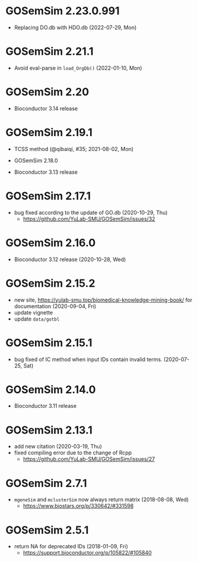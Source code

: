 # GOSemSim 2.23.0.991

+ Replacing DO.db with HDO.db (2022-07-29, Mon)

# GOSemSim 2.21.1

+ Avoid eval-parse in `load_OrgDb()` (2022-01-10, Mon)

# GOSemSim 2.20

+ Bioconductor 3.14 release

# GOSemSim 2.19.1

+ TCSS method (@qibaiqi, #35; 2021-08-02, Mon)

+ GOSemSim 2.18.0

+ Bioconductor 3.13 release

# GOSemSim 2.17.1

+ bug fixed according to the update of GO.db (2020-10-29, Thu)
  - <https://github.com/YuLab-SMU/GOSemSim/issues/32>
  
# GOSemSim 2.16.0

+ Bioconductor 3.12 release (2020-10-28, Wed)

# GOSemSim 2.15.2

+ new site, <https://yulab-smu.top/biomedical-knowledge-mining-book/> for documentation (2020-09-04, Fri)
+ update vignette
+ update `data/gotbl`

# GOSemSim 2.15.1

+ bug fixed of IC method when input IDs contain invalid terms. (2020-07-25, Sat)

# GOSemSim 2.14.0

+ Bioconductor 3.11 release


# GOSemSim 2.13.1

+ add new citation (2020-03-19, Thu)
+ fixed compiling error due to the change of Rcpp 
  - <https://github.com/YuLab-SMU/GOSemSim/issues/27>

# GOSemSim 2.7.1

+ `mgeneSim` and `mclusterSim` now always return matrix (2018-08-08, Wed)
    - <https://www.biostars.org/p/330642/#331598>

# GOSemSim 2.5.1

+ return NA for deprecated IDs (2018-01-09, Fri)
    - <https://support.bioconductor.org/p/105822/#105840>
